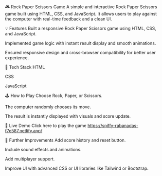 🎮 Rock Paper Scissors Game
A simple and interactive Rock Paper Scissors game built using HTML, CSS, and JavaScript. It allows users to play against the computer with real-time feedback and a clean UI.

💡 Features
Built a responsive Rock Paper Scissors game using HTML, CSS, and JavaScript.

Implemented game logic with instant result display and smooth animations.

Ensured responsive design and cross-browser compatibility for better user experience.

📂 Tech Stack
HTML

CSS

JavaScript

🕹️ How to Play
Choose Rock, Paper, or Scissors.

The computer randomly chooses its move.

The result is instantly displayed with visuals and score update.

🔗 Live Demo
Click here to play the game
https://spiffy-rabanadas-f7e587.netlify.app/

📌 Further Improvements
Add score history and reset button.

Include sound effects and animations.

Add multiplayer support.

Improve UI with advanced CSS or UI libraries like Tailwind or Bootstrap.

